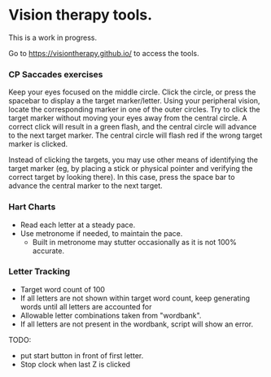 # Vision therapy tools.
This is a work in progress. 

Go to https://visiontherapy.github.io/ to access the tools.

### CP Saccades exercises
Keep your eyes focused on the middle circle. Click the circle, or press the spacebar to display a the target marker/letter. Using your peripheral vision, locate the corresponding marker in one of the outer circles. Try to click the target marker without moving your eyes away from the central circle. A correct click will result in a green flash, and the central circle will advance to the next target marker. The central circle will flash red if the wrong target marker is clicked.

Instead of clicking the targets, you may use other means of identifying the target marker (eg, by placing a stick or physical pointer and verifying the correct target by looking there). In this case, press the space bar to advance the central marker to the next target.

### Hart Charts
- Read each letter at a steady pace.
- Use metronome if needed, to maintain the pace.
  - Built in metronome may stutter occasionally as it is not 100% accurate.

### Letter Tracking
- Target word count of 100
- If all letters are not shown within target word count, keep generating words until all letters are accounted for
- Allowable letter combinations taken from "wordbank".
- If all letters are not present in the wordbank, script will show an error.

TODO:
- put start button in front of first letter.
- Stop clock when last Z is clicked
